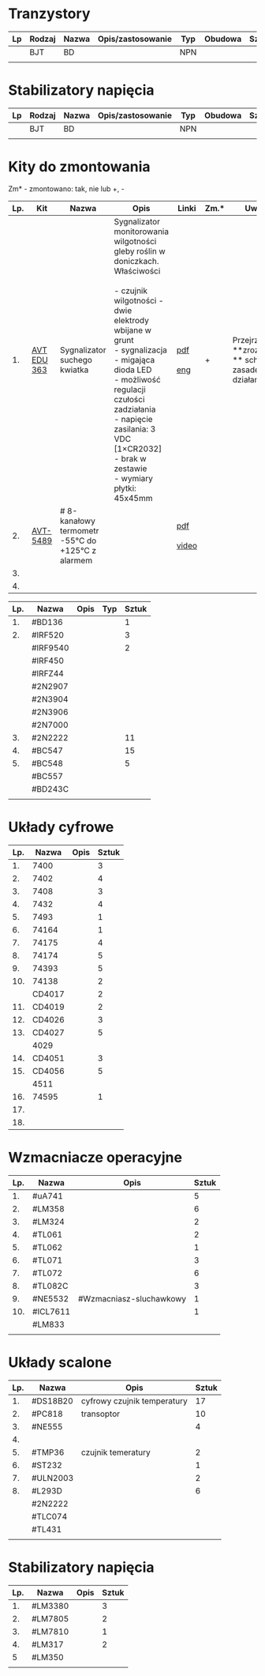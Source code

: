 

# Tranzystory

| Lp  | Rodzaj | Nazwa | Opis/zastosowanie | Typ | Obudowa | Sztuk | Pudełko |
| --- | ------ | ----- | ----------------- | --- | ------- | ----- | ------- |
|     | BJT    | BD    |                   | NPN |         |       |         |
|     |        |       |                   |     |         |       |         |

# Stabilizatory napięcia

| Lp  | Rodzaj | Nazwa | Opis/zastosowanie | Typ | Obudowa | Sztuk | Pudełko |
| --- | ------ | ----- | ----------------- | --- | ------- | ----- | ------- |
|     | BJT    | BD    |                   | NPN |         |       |         |
|     |        |       |                   |     |         |       |         |

# Kity do zmontowania

Zm* - zmontowano: tak, nie lub +, -

| Lp. | Kit                                                                                                                                          | Nazwa                                            | Opis                                                                                                                                                                                                                                                                                                                         | Linki                                                                                                                                                           | Zm.* | Uwagi                                                 |
| --- | -------------------------------------------------------------------------------------------------------------------------------------------- | ------------------------------------------------ | ---------------------------------------------------------------------------------------------------------------------------------------------------------------------------------------------------------------------------------------------------------------------------------------------------------------------------- | --------------------------------------------------------------------------------------------------------------------------------------------------------------- | ---- | ----------------------------------------------------- |
| 1.  | [AVT EDU 363](https://sklep.avt.pl/pl/products/sygnalizator-suchego-kwiatka-avtedu636-zestaw-diy-do-nauki-lutowania-185559.html?query_id=20) | Sygnalizator suchego kwiatka                     | Sygnalizator monitorowania wilgotności gleby roślin w doniczkach.<br>Właściwości<br><br>- czujnik wilgotności - dwie elektrody wbijane w grunt<br>- sygnalizacja - migająca dioda LED<br>- możliwość regulacji czułości zadziałania<br>- napięcie zasilania: 3 VDC [1×CR2032] - brak w zestawie<br>- wymiary płytki: 45x45mm | [pdf](https://serwis.avt.pl/manuals/AVTEDU636.pdf)<br><br>[eng](https://serwis.avt.pl/manuals/AVTEDU636_EN.pdf)                                                 | +    | Przejrzeć i **zrozumieć ** schemat i zasadę działania |
| 2.  | [AVT-5489](https://sklep.avt.pl/pl/products/8-kanalowy-termometr-55-c-do-125-c-z-alarmem-kit-avt5489-167637.html)                            | # 8-kanałowy termometr -55°C do +125°C z alarmem |                                                                                                                                                                                                                                                                                                                              | [pdf](https://serwis.avt.pl/manuals/AVT5489.pdf)<br><br>[video](https://sklep.avt.pl/settings.php?getAttachmentp=22555_167637_bd1a88ef753a9436be50a2d10944500d) |      |                                                       |
| 3.  |                                                                                                                                              |                                                  |                                                                                                                                                                                                                                                                                                                              |                                                                                                                                                                 |      |                                                       |
| 4.  |                                                                                                                                              |                                                  |                                                                                                                                                                                                                                                                                                                              |                                                                                                                                                                 |      |                                                       |





| Lp. | Nazwa    | Opis | Typ | Sztuk |
| --- | -------- | ---- | --- | ----- |
| 1.  | #BD136   |      |     | 1     |
| 2.  | #IRF520  |      |     | 3     |
|     | #IRF9540 |      |     | 2     |
|     | #IRF450  |      |     |       |
|     | #IRFZ44  |      |     |       |
|     | #2N2907  |      |     |       |
|     | #2N3904  |      |     |       |
|     | #2N3906  |      |     |       |
|     | #2N7000  |      |     |       |
| 3.  | #2N2222  |      |     | 11    |
| 4.  | #BC547   |      |     | 15    |
| 5.  | #BC548   |      |     | 5     |
|     | #BC557   |      |     |       |
|     | #BD243C  |      |     |       |
|     |          |      |     |       |


# Układy cyfrowe

| Lp. | Nazwa  | Opis | Sztuk |
| --- | ------ | ---- | ----- |
| 1.  | 7400   |      | 3     |
| 2.  | 7402   |      | 4     |
| 3.  | 7408   |      | 3     |
| 4.  | 7432   |      | 4     |
| 5.  | 7493   |      | 1     |
| 6.  | 74164  |      | 1     |
| 7.  | 74175  |      | 4     |
| 8.  | 74174  |      | 5     |
| 9.  | 74393  |      | 5     |
| 10. | 74138  |      | 2     |
|     | CD4017 |      | 2     |
| 11. | CD4019 |      | 2     |
| 12. | CD4026 |      | 3     |
| 13. | CD4027 |      | 5     |
|     | 4029   |      |       |
| 14. | CD4051 |      | 3     |
| 15. | CD4056 |      | 5     |
|     | 4511   |      |       |
| 16. | 74595  |      | 1     |
| 17. |        |      |       |
| 18. |        |      |       |
# Wzmacniacze operacyjne

| Lp. | Nazwa    | Opis                    | Sztuk |
| --- | -------- | ----------------------- | ----- |
| 1.  | #uA741   |                         | 5     |
| 2.  | #LM358   |                         | 6     |
| 3.  | #LM324   |                         | 2     |
| 4.  | #TL061   |                         | 2     |
| 5.  | #TL062   |                         | 1     |
| 6.  | #TL071   |                         | 3     |
| 7.  | #TL072   |                         | 6     |
| 8.  | #TL082C  |                         | 3     |
| 9.  | #NE5532  | #Wzmacniasz-sluchawkowy | 1     |
| 10. | #ICL7611 |                         | 1     |
|     | #LM833   |                         |       |
|     |          |                         |       |


# Układy scalone

| Lp. | Nazwa    | Opis                        | Sztuk |
| --- | -------- | --------------------------- | ----- |
| 1.  | #DS18B20 | cyfrowy czujnik temperatury | 17    |
| 2.  | #PC818   | transoptor                  | 10    |
| 3.  | #NE555   |                             | 4     |
| 4.  |          |                             |       |
| 5.  | #TMP36   | czujnik temeratury          | 2     |
| 6.  | #ST232   |                             | 1     |
| 7.  | #ULN2003 |                             | 2     |
| 8.  | #L293D   |                             | 6     |
|     | #2N2222  |                             |       |
|     | #TLC074  |                             |       |
|     | #TL431   |                             |       |
|     |          |                             |       |

# Stabilizatory napięcia

| Lp. | Nazwa   | Opis | Sztuk |
| --- | ------- | ---- | ----- |
| 1.  | #LM3380 |      | 3     |
| 2.  | #LM7805 |      | 2     |
| 3.  | #LM7810 |      | 1     |
| 4.  | #LM317  |      | 2     |
| 5   | #LM350  |      |       |
|     |         |      |       |